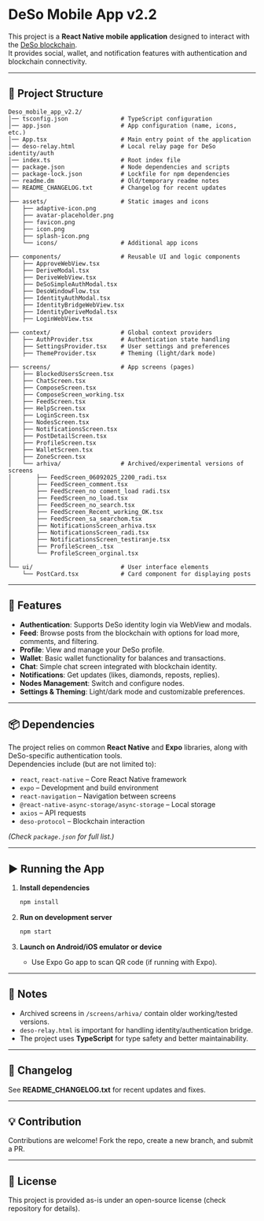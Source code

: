 # DeSo Mobile App v2.2

This project is a **React Native mobile application** designed to interact with the [DeSo blockchain](https://deso.com).  
It provides social, wallet, and notification features with authentication and blockchain connectivity.

---

## 📂 Project Structure

```
Deso_mobile_app_v2.2/
│── tsconfig.json               # TypeScript configuration
│── app.json                    # App configuration (name, icons, etc.)
│── App.tsx                     # Main entry point of the application
│── deso-relay.html             # Local relay page for DeSo identity/auth
│── index.ts                    # Root index file
│── package.json                # Node dependencies and scripts
│── package-lock.json           # Lockfile for npm dependencies
│── readme.dm                   # Old/temporary readme notes
│── README_CHANGELOG.txt        # Changelog for recent updates
│
├── assets/                     # Static images and icons
│   ├── adaptive-icon.png
│   ├── avatar-placeholder.png
│   ├── favicon.png
│   ├── icon.png
│   ├── splash-icon.png
│   └── icons/                  # Additional app icons
│
├── components/                 # Reusable UI and logic components
│   ├── ApproveWebView.tsx
│   ├── DeriveModal.tsx
│   ├── DeriveWebView.tsx
│   ├── DeSoSimpleAuthModal.tsx
│   ├── DesoWindowFlow.tsx
│   ├── IdentityAuthModal.tsx
│   ├── IdentityBridgeWebView.tsx
│   ├── IdentityDeriveModal.tsx
│   ├── LoginWebView.tsx
│
├── context/                    # Global context providers
│   ├── AuthProvider.tsx        # Authentication state handling
│   ├── SettingsProvider.tsx    # User settings and preferences
│   ├── ThemeProvider.tsx       # Theming (light/dark mode)
│
├── screens/                    # App screens (pages)
│   ├── BlockedUsersScreen.tsx
│   ├── ChatScreen.tsx
│   ├── ComposeScreen.tsx
│   ├── ComposeScreen_working.tsx
│   ├── FeedScreen.tsx
│   ├── HelpScreen.tsx
│   ├── LoginScreen.tsx
│   ├── NodesScreen.tsx
│   ├── NotificationsScreen.tsx
│   ├── PostDetailScreen.tsx
│   ├── ProfileScreen.tsx
│   ├── WalletScreen.tsx
│   ├── ZoneScreen.tsx
│   └── arhiva/                 # Archived/experimental versions of screens
│       ├── FeedScreen_06092025_2200_radi.tsx
│       ├── FeedScreen_comment.tsx
│       ├── FeedScreen_no coment_load radi.tsx
│       ├── FeedScreen_no_load.tsx
│       ├── FeedScreen_no_search.tsx
│       ├── FeedScreen_Recent_working_OK.tsx
│       ├── FeedScreen_sa_searchom.tsx
│       ├── NotificationsScreen_arhiva.tsx
│       ├── NotificationsScreen_radi.tsx
│       ├── NotificationsScreen_testiranje.tsx
│       ├── ProfileScreen_.tsx
│       └── ProfileScreen_orginal.tsx
│
└── ui/                         # User interface elements
    └── PostCard.tsx            # Card component for displaying posts
```

---

## 🚀 Features

- **Authentication**: Supports DeSo identity login via WebView and modals.  
- **Feed**: Browse posts from the blockchain with options for load more, comments, and filtering.  
- **Profile**: View and manage your DeSo profile.  
- **Wallet**: Basic wallet functionality for balances and transactions.  
- **Chat**: Simple chat screen integrated with blockchain identity.  
- **Notifications**: Get updates (likes, diamonds, reposts, replies).  
- **Nodes Management**: Switch and configure nodes.  
- **Settings & Theming**: Light/dark mode and customizable preferences.  

---

## 📦 Dependencies

The project relies on common **React Native** and **Expo** libraries, along with DeSo-specific authentication tools.  
Dependencies include (but are not limited to):

- `react`, `react-native` – Core React Native framework  
- `expo` – Development and build environment  
- `react-navigation` – Navigation between screens  
- `@react-native-async-storage/async-storage` – Local storage  
- `axios` – API requests  
- `deso-protocol` – Blockchain interaction  

*(Check `package.json` for full list.)*

---

## ▶️ Running the App

1. **Install dependencies**
   ```sh
   npm install
   ```

2. **Run on development server**
   ```sh
   npm start
   ```

3. **Launch on Android/iOS emulator or device**
   - Use Expo Go app to scan QR code (if running with Expo).

---

## 📖 Notes

- Archived screens in `/screens/arhiva/` contain older working/tested versions.  
- `deso-relay.html` is important for handling identity/authentication bridge.  
- The project uses **TypeScript** for type safety and better maintainability.  

---

## 📝 Changelog

See **README_CHANGELOG.txt** for recent updates and fixes.

---

## 💡 Contribution

Contributions are welcome! Fork the repo, create a new branch, and submit a PR.  

---

## 📜 License

This project is provided as-is under an open-source license (check repository for details).  
